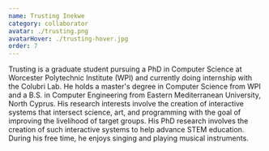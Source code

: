 ```yaml
---
name: Trusting Inekwe
category: collaborator
avatar: ./trusting.png
avatarHover: ./trusting-hover.jpg
order: 7
---
```


Trusting is a graduate student pursuing a PhD in Computer Science at Worcester Polytechnic Institute (WPI) and currently doing internship with the Colubri Lab. He holds a master's degree in Computer Science from WPI and a B.S. in Computer Engineering from Eastern Mediterranean University, North Cyprus. His research interests involve the creation of interactive systems that intersect science, art, and programming with the goal of improving the livelihood of target groups. His PhD research involves the creation of such interactive systems to help advance STEM education. During his free time, he enjoys singing and playing musical instruments.
